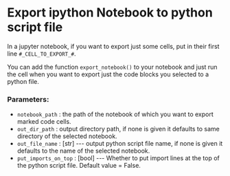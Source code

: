 # Export ipython Notebook to python script file

In a jupyter notebook, if you want to export just some cells, put in their first line `#_CELL_TO_EXPORT_#`.

You can add the function `export_notebook()` to your notebook and just run the cell when you want to export just the code blocks you selected to a python file.

### Parameters:
- `notebook_path` : the path of the notebook of which you want to export marked code cells.
- `out_dir_path` : output directory path, if none is given it defaults to same directory of the selected notebook.
- `out_file_name` : [str] --- output python script file name, if none is given it defaults to the name of the selected notebook.
- `put_imports_on_top` : [bool] --- Whether to put import lines at the top of the python script file. Default value = False.